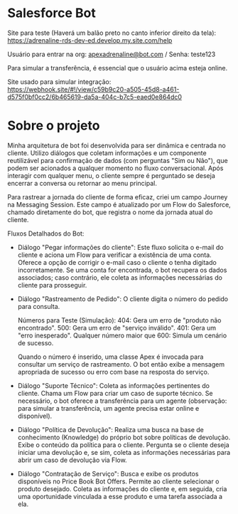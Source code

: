 # Salesforce Bot

Site para teste (Haverá um balão preto no canto inferior direito da tela): https://adrenaline-rds-dev-ed.develop.my.site.com/help

Usuário para entrar na org: apexadrenaline@bot.com / Senha: teste123

Para simular a transferência, é essencial que o usuário acima esteja online.

Site usado para simular integração: https://webhook.site/#!/view/c59b9c20-a505-45d8-a461-d575f0bf0cc2/6b465619-da5a-404c-b7c5-eaed0e864dc0

# Sobre o projeto

Minha arquitetura de bot foi desenvolvida para ser dinâmica e centrada no cliente. Utilizo diálogos que coletam informações e um componente reutilizável para confirmação de dados (com perguntas "Sim ou Não"), que podem ser acionados a qualquer momento no fluxo conversacional. Após interagir com qualquer menu, o cliente sempre é perguntado se deseja encerrar a conversa ou retornar ao menu principal.

Para rastrear a jornada do cliente de forma eficaz, criei um campo Journey na Messaging Session. Este campo é atualizado por um Flow do Salesforce, chamado diretamente do bot, que registra o nome da jornada atual do cliente.

Fluxos Detalhados do Bot:
- Diálogo "Pegar informações do cliente":
  Este fluxo solicita o e-mail do cliente e aciona um Flow para verificar a existência de uma conta.
  Oferece a opção de corrigir o e-mail caso o cliente o tenha digitado incorretamente.
  Se uma conta for encontrada, o bot recupera os dados associados; caso contrário, ele coleta as informações necessárias do cliente para prosseguir.

- Diálogo "Rastreamento de Pedido":
  O cliente digita o número do pedido para consulta.
  
  Números para Teste (Simulação):
  404: Gera um erro de "produto não encontrado".
  500: Gera um erro de "serviço inválido".
  401: Gera um "erro inesperado".
  Qualquer número maior que 600: Simula um cenário de sucesso.
  
  Quando o número é inserido, uma classe Apex é invocada para consultar um serviço de rastreamento. O bot então exibe a mensagem apropriada de sucesso ou erro com base na resposta do serviço.

- Diálogo "Suporte Técnico":
  Coleta as informações pertinentes do cliente.
  Chama um Flow para criar um caso de suporte técnico.
  Se necessário, o bot oferece a transferência para um agente (observação: para simular a transferência, um agente precisa estar online e disponível).
  
- Diálogo "Política de Devolução":
  Realiza uma busca na base de conhecimento (Knowledge) do próprio bot sobre políticas de devolução.
  Exibe o conteúdo da política para o cliente.
  Pergunta se o cliente deseja iniciar uma devolução e, se sim, coleta as informações necessárias para abrir um caso de devolução via Flow.
  
- Diálogo "Contratação de Serviço":
  Busca e exibe os produtos disponíveis no Price Book Bot Offers.
  Permite ao cliente selecionar o produto desejado.
  Coleta as informações do cliente e, em seguida, cria uma oportunidade vinculada a esse produto e uma tarefa associada a ela.
